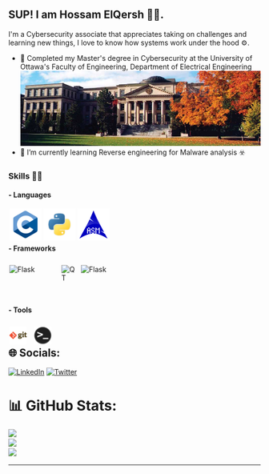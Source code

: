 ## SUP! I am Hossam ElQersh 🌊🦈.
I'm a Cybersecurity associate that appreciates taking on challenges and learning new things, I love to know how systems work under the hood ⚙️.
- 🔭 
Completed my Master's degree in Cybersecurity at the University of Ottawa's Faculty of Engineering, Department of Electrical Engineering![img.png](img.png)
- 🌱 I’m currently learning Reverse engineering for Malware analysis ☣️
### Skills 🤹🏻
#### - Languages 


<img align="left" alt="C" width="64px" src="https://raw.githubusercontent.com/github/explore/f3e22f0dca2be955676bc70d6214b95b13354ee8/topics/c/c.png" style="margin: 0px 2px 2px 2px;"/>
<img align="left" alt="Python" width="64px" src="https://raw.githubusercontent.com/github/explore/80688e429a7d4ef2fca1e82350fe8e3517d3494d/topics/python/python.png" style="margin: 0px 2px 2px 2px;"/>
<img align="left" alt="Python" width="64px" src="https://raw.githubusercontent.com/vscode-icons/vscode-icons/33ca2911696d1c4d34bf193971b87b46a07514d4/icons/file_type_assembly.svg" style="margin: 0px 2px 2px 2px;"/>


<br>
<!-- add new line -->
<br><br>

#### - Frameworks
<img align="left" alt="Flask" width="90px" src="https://flask.palletsprojects.com/en/2.3.x/_images/flask-horizontal.png" style="margin: 7px 12px 2px 2px;" >
<img align="left" alt="QT" width="35px" src="https://avatars.githubusercontent.com/u/159455?s=200&v=4"style="margin: 7px 2px 2px 2px;" >
<img align="left" alt="Flask" width="90px" src="https://camo.githubusercontent.com/de54ffbef2c6d880ea66ce4b89cbbf21385b4f0c9318907a4f51110272aa9925/68747470733a2f2f7363726170792e6f72672f696d672f7363726170796c6f676f2e706e67" style="margin: 7px 12px 2px 2px;" >


<br><br><br><br>
#### - Tools
<img align="left" alt="Git" width="35px" src="https://raw.githubusercontent.com/github/explore/80688e429a7d4ef2fca1e82350fe8e3517d3494d/topics/git/git.png?size=48" data-canonical-src="https://upload.wikimedia.org/wikipedia/commons/thumb/e/e0/Git-logo.svg/512px-Git-logo.svg.png" style="margin: 7px 12px 2px 2px;" >
<img align="left" alt="Terminal" width="35px" src="https://raw.githubusercontent.com/github/explore/80688e429a7d4ef2fca1e82350fe8e3517d3494d/topics/terminal/terminal.png"style="margin: 7px 2px 2px 2px;" >

<br>





## 🌐 Socials:
[![LinkedIn](https://img.shields.io/badge/LinkedIn-%230077B5.svg?logo=linkedin&logoColor=white)](https://linkedin.com/in/https://www.linkedin.com/in/elqersh/) 
[![Twitter](https://img.shields.io/badge/Twitter-%231DA1F2.svg?logo=Twitter&logoColor=white)](https://twitter.com/https://twitter.com/HossamElQersh)
# 📊 GitHub Stats:
![](https://github-readme-stats.vercel.app/api?username=hossamelqersh&theme=blue-green&hide_border=false&include_all_commits=true&count_private=true)<br/>
![](https://github-readme-streak-stats.herokuapp.com/?user=hossamelqersh&theme=blue-green&hide_border=false)<br/>
![](https://github-readme-stats.vercel.app/api/top-langs/?username=hossamelqersh&theme=blue-green&hide_border=false&include_all_commits=true&count_private=true&layout=compact)

---

[//]: # ([![]&#40;https://visitcount.itsvg.in/api?id=hossamelqersh&icon=0&color=0&#41;]&#40;https://visitcount.itsvg.in&#41;)

<!-- Proudly created with GPRM ( https://gprm.itsvg.in ) -->













<!--
Here are some ideas to get you started:

- 🔭 I’m currently working on ...
- 🌱 I’m currently learning ...
- 👯 I’m looking to collaborate on ...
- 🤔 I’m looking for help with ...
- 💬 Ask me about ...
- 📫 How to reach me: ...
- 😄 Pronouns: ...
- ⚡ Fun fact: ...
-->
